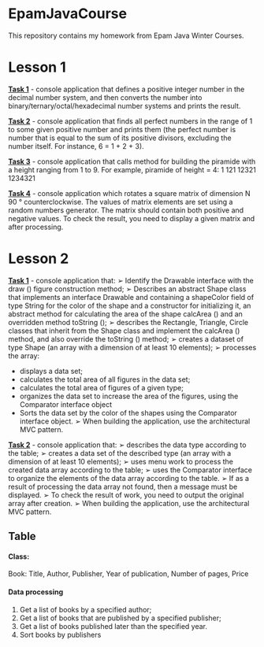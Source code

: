 # EpamJavaCourse
This repository contains my homework from Epam Java Winter Courses.
# Lesson 1
[**Task 1**](https://github.com/Elizabethssss/EpamJavaCourse/tree/master/Lesson1/src/task1) - console application that defines a positive integer number in the decimal number system, and then converts the number into binary/ternary/octal/hexadecimal number systems and prints the result.

[**Task 2**](https://github.com/Elizabethssss/EpamJavaCourse/tree/master/Lesson1/src/task2) - console application that finds all perfect numbers in the range of 1 to some given positive number and prints them (the perfect number is number that is equal to the sum of its positive divisors, excluding the number itself. For instance, 6 = 1 + 2 + 3).

[**Task 3**](https://github.com/Elizabethssss/EpamJavaCourse/tree/master/Lesson1/src/task3) - console application that calls method for building the piramide with a height ranging from 1 to 9. For example, piramide of height = 4:
   1
  121
 12321 
1234321  

[**Task 4**](https://github.com/Elizabethssss/EpamJavaCourse/tree/master/Lesson1/src/task4) - console application which rotates a square matrix of dimension N 90 ° counterclockwise. The values of matrix elements are set using a random numbers generator. The matrix should contain both positive and negative values. To check the result, you need to display a given matrix and after processing.

# Lesson 2
[**Task 1**](https://github.com/Elizabethssss/EpamJavaCourse/tree/master/Lesson2/src/task1) - console application that:
➢ Identify the Drawable interface with the draw () figure construction method;
➢ Describes an abstract Shape class that implements an interface Drawable and containing a shapeColor field of type String for the color of the shape and a constructor for initializing it, an abstract method for calculating the area of the shape calcArea () and an overridden method toString ();
➢ describes the Rectangle, Triangle, Circle classes that inherit from the Shape class and implement the calcArea () method, and also override the toString () method;
➢ creates a dataset of type Shape (an array with a dimension of at least 10 elements);
➢ processes the array:
- displays a data set;
- calculates the total area of all figures in the data set;
- calculates the total area of figures of a given type;
- organizes the data set to increase the area of the figures, using the Comparator interface object
- Sorts the data set by the color of the shapes using the Comparator interface object.
➢ When building the application, use the architectural MVC pattern.

[**Task 2**](https://github.com/Elizabethssss/EpamJavaCourse/tree/master/Lesson2/src/task2) - console application that:
➢ describes the data type according to the table;
➢ creates a data set of the described type (an array with a dimension of at least 10 elements);
➢ uses menu work to process the created data array according to the table;
➢ uses the Comparator interface to organize the elements of the data array according to the table.
➢ If as a result of processing the data array not found, then
a message must be displayed.
➢ To check the result of work, you need to output the original array after creation.
➢ When building the application, use the architectural MVC pattern.

## Table
#### Class:
Book: Title, Author, Publisher, Year of publication, Number of pages, Price

#### Data processing
1. Get a list of books by a specified author;
2. Get a list of books that are published by a specified publisher;
3. Get a list of books published later than the specified year.
4. Sort books by publishers
